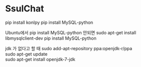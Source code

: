# SsulChat

pip install konlpy
pip install MySQL-python

Ubuntu에서 pip install MySQL-python 안되면
sudo apt-get install libmysqlclient-dev
pip install MySQL-python


jdk 가 없다고 할 때 
sudo add-apt-repository ppa:openjdk-r/ppa  
sudo apt-get update   
sudo apt-get install openjdk-7-jdk  